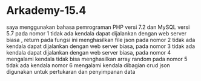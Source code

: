 # Arkademy-15.4
saya menggunakan bahasa pemrograman PHP versi 7.2 dan MySQL versi 5.7 
pada nomor 1 tidak ada kendala dapat dijalankan dengan web server biasa , return pada fungsi ini menghasilkan file json
pada nomor 2 tidak ada kendala dapat dijalankan dengan web server biasa,
pada nomor 3 tidak ada kendala dapat dijalankan dengan web server biasa,
pada nomor 4 mengalami kendala tidak bisa menghasilkan array random
pada nomor 5 tidak ada kendala
nomor 6 mengalami kendala dibagian crud
json digunakan untuk pertukaran dan penyimpanan data

